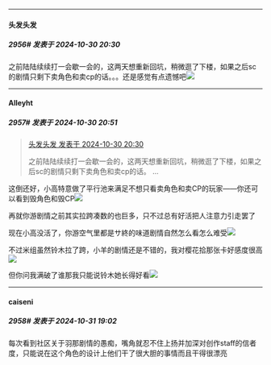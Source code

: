 ﻿
*****

####  头发头发  
##### 2956#       发表于 2024-10-30 20:30

之前陆陆续续打一会歇一会的，这两天想重新回坑，稍微逛了下楼，如果之后sc的剧情只剩下卖角色和卖cp的话。。。还是感觉有点遗憾吧<img src="https://static.saraba1st.com/image/smiley/face2017/001.png" referrerpolicy="no-referrer">


*****

####  Alleyht  
##### 2957#       发表于 2024-10-30 20:51

<blockquote><a href="httphttps://bbs.saraba1st.com/2b/forum.php?mod=redirect&amp;goto=findpost&amp;pid=66580475&amp;ptid=1577595" target="_blank">头发头发 发表于 2024-10-30 20:30</a>

之前陆陆续续打一会歇一会的，这两天想重新回坑，稍微逛了下楼，如果之后sc的剧情只剩下卖角色和卖cp的话。 ...</blockquote>
这倒还好，小高特意做了平行池来满足不想只看卖角色和卖CP的玩家——你还可以看到毁角色和毁CP<img src="https://static.saraba1st.com/image/smiley/face2017/067.png" referrerpolicy="no-referrer">

再就你游剧情之前其实拉跨凑数的也巨多，只不过总有好活把人注意力引走罢了

现在小高没活了，你游空气里都是サ終的味道剧情自然怎么看怎么难受<img src="https://static.saraba1st.com/image/smiley/face2017/220.png" referrerpolicy="no-referrer">

不过米组虽然铃木拉了跨，小羊的剧情还是不错的，我对樱花拾那张卡好感度很高<img src="https://static.saraba1st.com/image/smiley/face2017/072.png" referrerpolicy="no-referrer">

但你问我满破了谁那我只能说铃木她长得好看<img src="https://static.saraba1st.com/image/smiley/face2017/264.png" referrerpolicy="no-referrer">


*****

####  caiseni  
##### 2958#       发表于 2024-10-31 19:02

每次看到社区关于羽那剧情的愚痴，嘴角就忍不住上扬并加深对创作staff的信者度，只能说在这个角色的设计上他们干了很大胆的事情而且干得很漂亮


